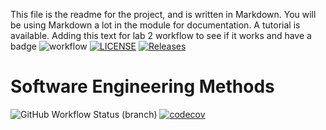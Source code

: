 This file is the readme for the project, and is written in Markdown. You will be using Markdown a lot in the module for documentation. A tutorial is available.
Adding this text for lab 2 workflow to see if it works and have a badge
![workflow](https://github.com/RoryM18/sem/actions/workflows/main.yml/badge.svg)
[![LICENSE](https://img.shields.io/github/license/RoryM18/sem.svg?style=flat-square)](https://github.com/RoryM18/sem/blob/master/LICENSE)
[![Releases](https://img.shields.io/github/release/RoryM18/sem/all.svg?style=flat-square)](https://github.com/RoryM18/sem/releases)
# Software Engineering Methods
![GitHub Workflow Status (branch)](https://img.shields.io/github/workflow/status/RoryM18/sem/A%20workflow%20for%20my%20Hello%20World%20App/develop)
[![codecov](https://codecov.io/gh/RoryM18/sem/branch/master/graph/badge.svg?token=J657LYXEJH)](https://codecov.io/gh/RoryM18/sem)
